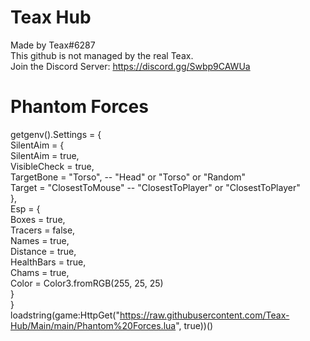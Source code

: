 # Teax Hub
Made by Teax#6287  
This github is not managed by the real Teax.  
Join the Discord Server: https://discord.gg/Swbp9CAWUa  

# Phantom Forces
getgenv().Settings = {  
  SilentAim = {  
    SilentAim = true,  
    VisibleCheck = true,  
    TargetBone = "Torso", -- "Head" or "Torso" or "Random"  
    Target = "ClosestToMouse" -- "ClosestToPlayer" or "ClosestToPlayer"  
  },  
  Esp = {  
    Boxes = true,  
    Tracers = false,  
    Names = true,  
    Distance = true,  
    HealthBars = true,  
    Chams = true,  
    Color = Color3.fromRGB(255, 25, 25)  
  }  
}  
loadstring(game:HttpGet("https://raw.githubusercontent.com/Teax-Hub/Main/main/Phantom%20Forces.lua", true))()
